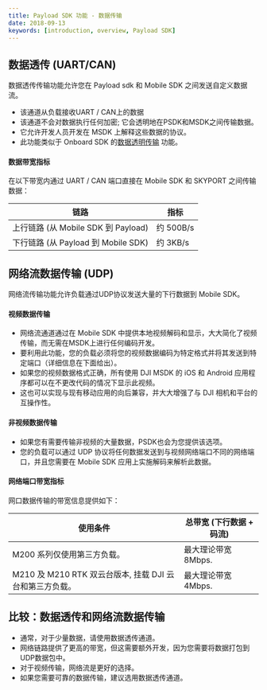 ```yaml
---
title: Payload SDK 功能 - 数据传输
date: 2018-09-13
keywords: [introduction, overview, Payload SDK]
---
```


## 数据透传 (UART/CAN)


数据透传传输功能允许您在 Payload sdk 和 Mobile SDK 之间发送自定义数据流。

- 该通道从负载接收UART / CAN上的数据
- 该通道不会对数据执行任何加密; 它会透明地在PSDK和MSDK之间传输数据。
- 它允许开发人员开发在 MSDK 上解释这些数据的协议。
- 此功能类似于 Onboard SDK 的[数据透明传输](https://developer.dji.com/onboard-sdk/documentation/guides/component-guide-mobile-communication.html) 功能。
 
#### 数据带宽指标
在以下带宽内通过 UART / CAN 端口直接在 Mobile SDK 和 SKYPORT 之间传输数据：

<table id="t01">
  <thead>
    <tr>
      <th>链路</th>
      <th>指标</th>
    </tr>
  </thead>
  <tbody>
    <tr>
      <td>上行链路 (从 Mobile SDK 到 Payload)</th>
      <td>约 500B/s </td>        
    </tr>
    <tr>
      <td>下行链路 (从 Payload 到 Mobile SDK)</th>
      <td>约 3KB/s </td>        
    </tr>
  </tbody>
</table>


## 网络流数据传输 (UDP)

网络流传输功能允许负载通过UDP协议发送大量的下行数据到 Mobile SDK。

#### 视频数据传输
- 网络流通道通过在 Mobile SDK 中提供本地视频解码和显示，大大简化了视频传输，而无需在MSDK上进行任何编码开发。
- 要利用此功能，您的负载必须将您的视频数据编码为特定格式并将其发送到特定端口（详细信息在下面给出）。
- 如果您的视频数据格式正确，所有使用 DJI MSDK 的 iOS 和 Android 应用程序都可以在不更改代码的情况下显示此视频。
- 这也可以实现与现有移动应用的向后兼容，并大大增强了与 DJI 相机和平台的互操作性。

#### 非视频数据传输
- 如果您有需要传输非视频的大量数据，PSDK也会为您提供该选项。
- 您的负载可以通过 UDP 协议将任何数据发送到与视频网络端口不同的网络端口，并且您需要在 Mobile SDK 应用上实施解码来解析此数据。

#### 网络端口带宽指标
网口数据传输的带宽信息提供如下：

<table id="t01">
  <thead>
    <tr>
      <th>使用条件</th>
      <th>总带宽 (下行数据 + 码流)</th>
    </tr>
  </thead>
  <tbody>
    <tr>
      <td>M200 系列仅使用第三方负载。</th>
      <td>最大理论带宽 8Mbps.</td>        
    </tr>
    <tr>
      <td>M210 及 M210 RTK 双云台版本, 挂载 DJI 云台和第三方负载。</th>
      <td>最大理论带宽 4Mbps.</td>        
    </tr>
  </tbody>
</table>


## 比较：数据透传和网络流数据传输

- 通常，对于少量数据，请使用数据透传通道。
- 网络链路提供了更高的带宽，但这需要额外开发，因为您需要将数据打包到UDP数据包中。
- 对于视频传输，网络流是更好的选择。
- 如果您需要可靠的数据传输，建议选用数据透传通道。

